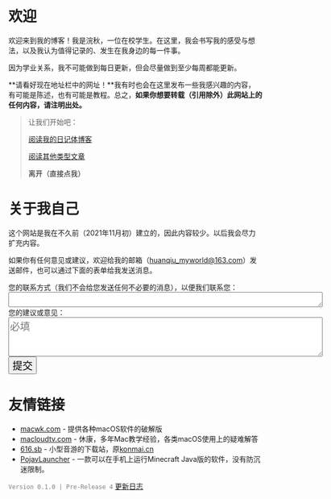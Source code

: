 # 欢迎

欢迎来到我的博客！我是浣秋，一位在校学生。在这里，我会书写我的感受与想法，以及我认为值得记录的、发生在我身边的每一件事。

因为学业关系，我不可能做到每日更新，但会尽量做到至少每周都能更新。

**请看好现在地址栏中的网址！**我有时也会在这里发布一些我感兴趣的内容，有可能是陈述，也有可能是教程。总之，**如果你想要转载（引用除外）此网站上的任何内容，请注明出处。**

> 让我们开始吧：
>
> [阅读我的日记体博客](Daily/Daily.md)
>
> [阅读其他类型文章](杂项/杂项.md)
>
> <a onClick="javascript :history.back(-1);">离开（直接点我）</a>

# 关于我自己

这个网站是我在不久前（2021年11月初）建立的，因此内容较少。以后我会尽力扩充内容。

如果你有任何意见或建议，欢迎给我的邮箱（huanqiu_myworld@163.com）发送邮件，也可以通过下面的表单给我发送消息。

<form id="my-form" action="https://formspree.io/f/mdoyqljy" method="POST">
  <label>您的联系方式（我们不会给您发送任何不必要的消息），以便我们联系您：</label>
  <br />
  <textarea rows="1" cols="50" style="font-size:20px" name="联系方式"></textarea>
  <br />
  <label>您的建议或意见：</label>
  <br />
  <textarea rows="3" cols="50" style="font-size:20px" name="消息" required="required" placeholder="必填"></textarea>
  <button id="my-form-button" style="font-size:20">提交</button>
  <p id="my-form-status"></p>
</form>
<script>
    var form = document.getElementById("my-form");
  async function handleSubmit(event) {
  event.preventDefault();
  var status = document.getElementById("my-form-status");
  var data = new FormData(event.target);
  fetch(event.target.action, {
    method: form.method,
    body: data,
    headers: {
        'Accept': 'application/json'
    }
  }).then(response => {
    status.innerHTML = "感谢您的建议！";
    form.reset()
  }).catch(error => {
    status.innerHTML = "Oh, no！你的建议提交失败，请稍后再试。"
  });
}
form.addEventListener("submit", handleSubmit)
</script>


# 友情链接

- [macwk.com](https://macwk.com/) - 提供各种macOS软件的破解版
- [macloudtv.com](https://macloudtv.com/) - 休康，多年Mac教学经验，各类macOS使用上的疑难解答
- [616.sb](https://616.sb/) - 小型音游的下载站，原[konmai.cn](https://konmai.cn/)
- [PojavLauncher](https://github.com/PojavLauncherTeam/PojavLauncher/) - 一款可以在手机上运行Minecraft Java版的软件，没有防沉迷限制。

<code style="color:gray">Version 0.1.0 | Pre-Release 4</code> [更新日志](杂项/History.md) 
